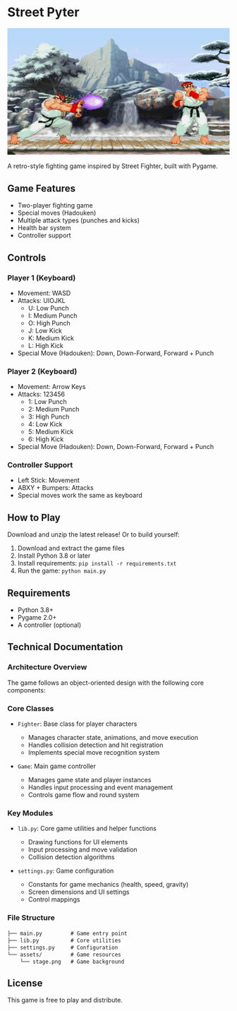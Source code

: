 # Street Pyter

![Hadouken](hadouken.png)

A retro-style fighting game inspired by Street Fighter, built with Pygame.

[](url)

## Game Features
- Two-player fighting game
- Special moves (Hadouken)
- Multiple attack types (punches and kicks)
- Health bar system
- Controller support

## Controls

### Player 1 (Keyboard)
- Movement: WASD
- Attacks: UIOJKL
  - U: Low Punch
  - I: Medium Punch
  - O: High Punch
  - J: Low Kick
  - K: Medium Kick
  - L: High Kick
- Special Move (Hadouken): Down, Down-Forward, Forward + Punch

### Player 2 (Keyboard)
- Movement: Arrow Keys
- Attacks: 123456
  - 1: Low Punch
  - 2: Medium Punch
  - 3: High Punch
  - 4: Low Kick
  - 5: Medium Kick
  - 6: High Kick
- Special Move (Hadouken): Down, Down-Forward, Forward + Punch

### Controller Support
- Left Stick: Movement
- ABXY + Bumpers: Attacks
- Special moves work the same as keyboard

## How to Play
Download and unzip the latest release!
Or to build yourself:
1. Download and extract the game files
2. Install Python 3.8 or later
3. Install requirements: `pip install -r requirements.txt`
4. Run the game: `python main.py`

## Requirements
- Python 3.8+
- Pygame 2.0+
- A controller (optional)

## Technical Documentation

### Architecture Overview
The game follows an object-oriented design with the following core components:

### Core Classes
- `Fighter`: Base class for player characters
  - Manages character state, animations, and move execution
  - Handles collision detection and hit registration
  - Implements special move recognition system

- `Game`: Main game controller
  - Manages game state and player instances
  - Handles input processing and event management
  - Controls game flow and round system

### Key Modules
- `lib.py`: Core game utilities and helper functions
  - Drawing functions for UI elements
  - Input processing and move validation
  - Collision detection algorithms

- `settings.py`: Game configuration
  - Constants for game mechanics (health, speed, gravity)
  - Screen dimensions and UI settings
  - Control mappings

### File Structure
```
├── main.py         # Game entry point
├── lib.py          # Core utilities
├── settings.py     # Configuration
└── assets/         # Game resources
    └── stage.png   # Game background
```


## License
This game is free to play and distribute.
